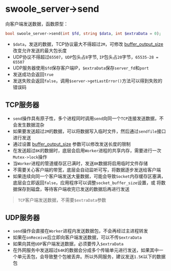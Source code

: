 # swoole_server->send

向客户端发送数据，函数原型：
```php
bool swoole_server->send(int $fd, string $data, int $extraData = 0);
```

* `$data`，发送的数据，TCP协议最大不得超过`2M`，可修改 [buffer_output_size](https://wiki.swoole.com/wiki/page/p-buffer_output_size.html) 改变允许发送的最大包长度
* UDP协议不得超过`65507`，`UDP`包头占`8`字节, `IP`包头占`20`字节，`65535-28 = 65507`
* UDP服务器使用`$fd`保存客户端IP，`$extraData`保存`server_fd`和`port`
* 发送成功会返回`true`
* 发送失败会返回`false`，调用`$server->getLastError()`方法可以得到失败的错误码

TCP服务器
-----
* `send`操作具有原子性，多个进程同时调用`send`向同一个`TCP`连接发送数据，不会发生数据混杂
* 如果要发送超过`2M`的数据，可以将数据写入临时文件，然后通过`sendfile`接口进行发送
* 通过设置  [buffer_output_size](https://wiki.swoole.com/wiki/page/p-buffer_output_size.html) 参数可以修改发送长度的限制
* 在发送超过`8K`的数据时，底层会启用`Worker`进程的共享内存，需要进行一次`Mutex->lock`操作
* 当`Worker`进程的管道缓存区已满时，发送`8K`数据将启用临时文件存储
* 不需要关心客户端的带宽，底层会自动监听可写，将数据逐步发送给客户端
* 如果连续向同一个客户端发送大量数据，可能会导致`Socket`内存缓存区塞满，底层会立即返回`false`，应用程序可以调整`socket_buffer_size`设置，或 将数据保存到磁盘，等待客户端收完已发送的数据后再进行发送

> `TCP`客户端发送数据，不需要`$extraData`参数

UDP服务器
-----
* `send`操作会直接在`Worker`进程内发送数据包，不会再经过主进程转发
* 如果在`onReceive`后立即向客户端发送数据，可以不传`$extraData`
* 如果向其他`UDP`客户端发送数据，必须要传入`$extraData`
* 在外网服务中发送超过`64K`的数据会分成多个传输单元进行发送，如果其中一个单元丢包，会导致整个包被丢弃。所以外网服务，建议发送`1.5K`以下的数据包
